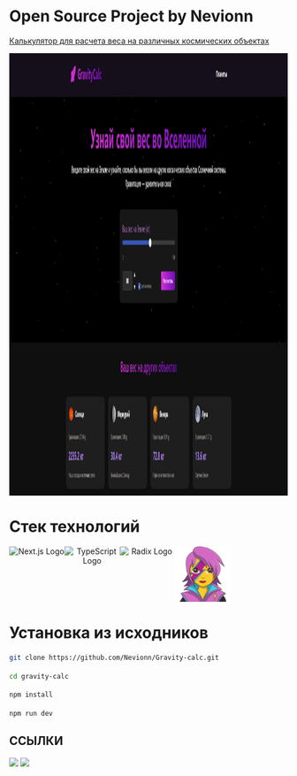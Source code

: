 # Open Source Project by Nevionn

[Калькулятор для расчета веса на различных космических объектах](https://gravity-calc.vercel.app/)

<div align="center" style="display: flex; align-items: center;">
  <img src="./public/preview.png" alt="App preview1" width="600" height="800">
</div>

# Стек технологий

<div align="center" style="display: flex; align-items: center;">
<img src="https://cdn.simpleicons.org/nextdotjs/000?width=40" alt="Next.js Logo" width="100" height="100" style="fill:#000000" />
<img src="https://cdn.simpleicons.org/typescript/3178c6?width=40" alt="TypeScript Logo" width="100" height="100" style="fill:#3178C6" />
<img src="https://cdn.simpleicons.org/radixui/000?width=40" alt="Radix Logo" width="100" height="100" style="fill:#161618" />
<img src="https://raw.githubusercontent.com/emotion-js/emotion/main/emotion.png" alt="emotion.js" width="100" height="100">

</div>

# Установка из исходников

```bash
git clone https://github.com/Nevionn/Gravity-calc.git

cd gravity-calc

npm install

npm run dev
```

## ССЫЛКИ

[<img src="https://gitlab.com/prolinux410/owl_dots/-/raw/main/.img/git_tg.png?ref_type=heads" width="100">](https://t.me/ancient_nevionn)
[<img src="https://gitlab.com/prolinux410/owl_dots/-/raw/main/.img/git_coffee.png?ref_type=heads" width="100">](https://www.donationalerts.com/r/nevion)

